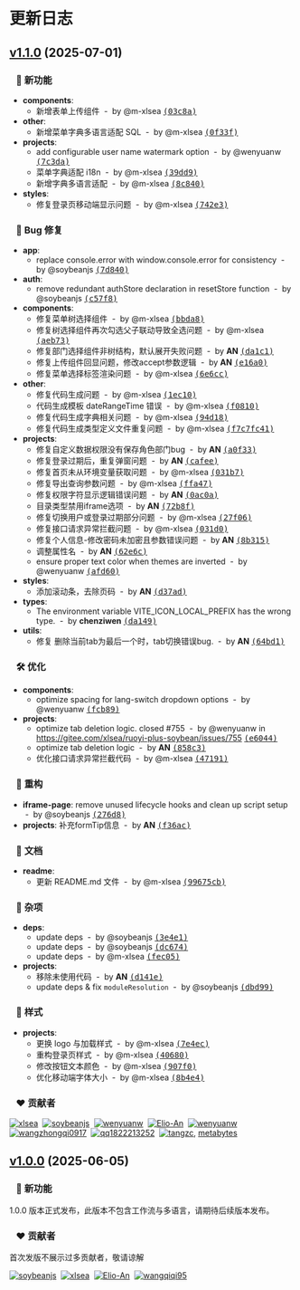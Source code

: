 # 更新日志

## [v1.1.0](https://gitee.com/xlsea/ruoyi-plus-soybean/compare/v1.0.0...v1.1.0) (2025-07-01)

### &nbsp;&nbsp;&nbsp;🚀 新功能

- **components**:
  - 新增表单上传组件 &nbsp;-&nbsp; by @m-xlsea [<samp>(03c8a)</samp>](https://gitee.com/xlsea/ruoyi-plus-soybean/commit/03c8a7f5)
- **other**:
  - 新增菜单字典多语言适配 SQL &nbsp;-&nbsp; by @m-xlsea [<samp>(0f33f)</samp>](https://gitee.com/xlsea/ruoyi-plus-soybean/commit/0f33f4a3)
- **projects**:
  - add configurable user name watermark option &nbsp;-&nbsp; by @wenyuanw [<samp>(7c3da)</samp>](https://gitee.com/xlsea/ruoyi-plus-soybean/commit/7c3dac42)
  - 菜单字典适配 i18n &nbsp;-&nbsp; by @m-xlsea [<samp>(39dd9)</samp>](https://gitee.com/xlsea/ruoyi-plus-soybean/commit/39dd9acc)
  - 新增字典多语言适配 &nbsp;-&nbsp; by @m-xlsea [<samp>(8c840)</samp>](https://gitee.com/xlsea/ruoyi-plus-soybean/commit/8c84063a)
- **styles**:
  - 修复登录页移动端显示问题 &nbsp;-&nbsp; by @m-xlsea [<samp>(742e3)</samp>](https://gitee.com/xlsea/ruoyi-plus-soybean/commit/742e3858)

### &nbsp;&nbsp;&nbsp;🐞 Bug 修复

- **app**:
  - replace console.error with window.console.error for consistency &nbsp;-&nbsp; by @soybeanjs [<samp>(7d840)</samp>](https://gitee.com/xlsea/ruoyi-plus-soybean/commit/7d84062e)
- **auth**:
  - remove redundant authStore declaration in resetStore function &nbsp;-&nbsp; by @soybeanjs [<samp>(c57f8)</samp>](https://gitee.com/xlsea/ruoyi-plus-soybean/commit/c57f88aa)
- **components**:
  - 修复菜单树选择组件 &nbsp;-&nbsp; by @m-xlsea [<samp>(bbda8)</samp>](https://gitee.com/xlsea/ruoyi-plus-soybean/commit/bbda803e)
  - 修复树选择组件再次勾选父子联动导致全选问题 &nbsp;-&nbsp; by @m-xlsea [<samp>(aeb73)</samp>](https://gitee.com/xlsea/ruoyi-plus-soybean/commit/aeb736eb)
  - 修复部门选择组件非树结构，默认展开失败问题 &nbsp;-&nbsp; by **AN** [<samp>(da1c1)</samp>](https://gitee.com/xlsea/ruoyi-plus-soybean/commit/da1c16e0)
  - 修复上传组件回显问题，修改accept参数逻辑 &nbsp;-&nbsp; by **AN** [<samp>(e16a0)</samp>](https://gitee.com/xlsea/ruoyi-plus-soybean/commit/e16a0fa6)
  - 修复菜单选择标签渲染问题 &nbsp;-&nbsp; by @m-xlsea [<samp>(6e6cc)</samp>](https://gitee.com/xlsea/ruoyi-plus-soybean/commit/6e6cc4d9)
- **other**:
  - 修复代码生成问题 &nbsp;-&nbsp; by @m-xlsea [<samp>(1ec10)</samp>](https://gitee.com/xlsea/ruoyi-plus-soybean/commit/1ec10991)
  - 代码生成模板 dateRangeTime 错误 &nbsp;-&nbsp; by @m-xlsea [<samp>(f0810)</samp>](https://gitee.com/xlsea/ruoyi-plus-soybean/commit/f0810bce)
  - 修复代码生成字典相关问题 &nbsp;-&nbsp; by @m-xlsea [<samp>(94d18)</samp>](https://gitee.com/xlsea/ruoyi-plus-soybean/commit/94d1863e)
  - 修复代码生成类型定义文件重复问题 &nbsp;-&nbsp; by @m-xlsea [<samp>(f7c7fc41)</samp>](https://gitee.com/xlsea/ruoyi-plus-soybean/commit/f7c7fc41)
- **projects**:
  - 修复自定义数据权限没有保存角色部门bug &nbsp;-&nbsp; by **AN** [<samp>(a0f33)</samp>](https://gitee.com/xlsea/ruoyi-plus-soybean/commit/a0f33664)
  - 修复登录过期后，重复弹窗问题 &nbsp;-&nbsp; by **AN** [<samp>(cafee)</samp>](https://gitee.com/xlsea/ruoyi-plus-soybean/commit/cafee1db)
  - 修复首页未从环境变量获取问题 &nbsp;-&nbsp; by @m-xlsea [<samp>(031b7)</samp>](https://gitee.com/xlsea/ruoyi-plus-soybean/commit/031b7f69)
  - 修复导出查询参数问题 &nbsp;-&nbsp; by @m-xlsea [<samp>(ffa47)</samp>](https://gitee.com/xlsea/ruoyi-plus-soybean/commit/ffa47c37)
  - 修复权限字符显示逻辑错误问题 &nbsp;-&nbsp; by **AN** [<samp>(0ac0a)</samp>](https://gitee.com/xlsea/ruoyi-plus-soybean/commit/0ac0a093)
  - 目录类型禁用iframe选项 &nbsp;-&nbsp; by **AN** [<samp>(72b8f)</samp>](https://gitee.com/xlsea/ruoyi-plus-soybean/commit/72b8f56e)
  - 修复切换用户或登录过期部分问题 &nbsp;-&nbsp; by @m-xlsea [<samp>(27f06)</samp>](https://gitee.com/xlsea/ruoyi-plus-soybean/commit/27f06195)
  - 修复接口请求异常拦截问题 &nbsp;-&nbsp; by @m-xlsea [<samp>(031d0)</samp>](https://gitee.com/xlsea/ruoyi-plus-soybean/commit/031d071a)
  - 修复个人信息-修改密码未加密且参数错误问题 &nbsp;-&nbsp; by **AN** [<samp>(8b315)</samp>](https://gitee.com/xlsea/ruoyi-plus-soybean/commit/8b3151b8)
  - 调整属性名 &nbsp;-&nbsp; by **AN** [<samp>(62e6c)</samp>](https://gitee.com/xlsea/ruoyi-plus-soybean/commit/62e6c776)
  - ensure proper text color when themes are inverted &nbsp;-&nbsp; by @wenyuanw [<samp>(afd60)</samp>](https://gitee.com/xlsea/ruoyi-plus-soybean/commit/afd60421)
- **styles**:
  - 添加滚动条，去除页码 &nbsp;-&nbsp; by **AN** [<samp>(d37ad)</samp>](https://gitee.com/xlsea/ruoyi-plus-soybean/commit/d37adc36)
- **types**:
  - The environment variable VITE_ICON_LOCAL_PREFIX has the wrong type. &nbsp;-&nbsp; by **chenziwen** [<samp>(da149)</samp>](https://gitee.com/xlsea/ruoyi-plus-soybean/commit/da149e5b)
- **utils**:
  - 修复 删除当前tab为最后一个时，tab切换错误bug. &nbsp;-&nbsp; by **AN** [<samp>(64bd1)</samp>](https://gitee.com/xlsea/ruoyi-plus-soybean/commit/64bd119c)

### &nbsp;&nbsp;&nbsp;🛠 优化

- **components**:
  - optimize spacing for lang-switch dropdown options &nbsp;-&nbsp; by @wenyuanw [<samp>(fcb89)</samp>](https://gitee.com/xlsea/ruoyi-plus-soybean/commit/fcb89883)
- **projects**:
  - optimize tab deletion logic. closed #755 &nbsp;-&nbsp; by @wenyuanw in https://gitee.com/xlsea/ruoyi-plus-soybean/issues/755 [<samp>(e6044)</samp>](https://gitee.com/xlsea/ruoyi-plus-soybean/commit/e6044d0f)
  - optimize tab deletion logic &nbsp;-&nbsp; by **AN** [<samp>(858c3)</samp>](https://gitee.com/xlsea/ruoyi-plus-soybean/commit/858c3180)
  - 优化接口请求异常拦截代码 &nbsp;-&nbsp; by @m-xlsea [<samp>(47191)</samp>](https://gitee.com/xlsea/ruoyi-plus-soybean/commit/471912e1)

### &nbsp;&nbsp;&nbsp;💅 重构

- **iframe-page**: remove unused lifecycle hooks and clean up script setup &nbsp;-&nbsp; by @soybeanjs [<samp>(276d8)</samp>](https://gitee.com/xlsea/ruoyi-plus-soybean/commit/276d836c)
- **projects**: 补充formTip信息 &nbsp;-&nbsp; by **AN** [<samp>(f36ac)</samp>](https://gitee.com/xlsea/ruoyi-plus-soybean/commit/f36ac9ab)

### &nbsp;&nbsp;&nbsp;📖 文档

- **readme**:
  - 更新 README.md 文件 &nbsp;-&nbsp; by @m-xlsea [<samp>(99675cb)</samp>](https://gitee.com/xlsea/ruoyi-plus-soybean/commit/99675cb)

### &nbsp;&nbsp;&nbsp;🏡 杂项

- **deps**:
  - update deps &nbsp;-&nbsp; by @soybeanjs [<samp>(3e4e1)</samp>](https://gitee.com/xlsea/ruoyi-plus-soybean/commit/3e4e17ab)
  - update deps &nbsp;-&nbsp; by @soybeanjs [<samp>(dc674)</samp>](https://gitee.com/xlsea/ruoyi-plus-soybean/commit/dc674ce8)
  - update deps &nbsp;-&nbsp; by @m-xlsea [<samp>(fec05)</samp>](https://gitee.com/xlsea/ruoyi-plus-soybean/commit/fec0563e)
- **projects**:
  - 移除未使用代码 &nbsp;-&nbsp; by **AN** [<samp>(d141e)</samp>](https://gitee.com/xlsea/ruoyi-plus-soybean/commit/d141ed5b)
  - update deps & fix `moduleResolution` &nbsp;-&nbsp; by @soybeanjs [<samp>(dbd99)</samp>](https://gitee.com/xlsea/ruoyi-plus-soybean/commit/dbd995c1)

### &nbsp;&nbsp;&nbsp;🎨 样式

- **projects**:
  - 更换 logo 与加载样式 &nbsp;-&nbsp; by @m-xlsea [<samp>(7e4ec)</samp>](https://gitee.com/xlsea/ruoyi-plus-soybean/commit/7e4ecae6)
  - 重构登录页样式 &nbsp;-&nbsp; by @m-xlsea [<samp>(40680)</samp>](https://gitee.com/xlsea/ruoyi-plus-soybean/commit/406800de)
  - 修改按钮文本颜色 &nbsp;-&nbsp; by @m-xlsea [<samp>(907f0)</samp>](https://gitee.com/xlsea/ruoyi-plus-soybean/commit/907f0439)
  - 优化移动端字体大小 &nbsp;-&nbsp; by @m-xlsea [<samp>(8b4e4)</samp>](https://gitee.com/xlsea/ruoyi-plus-soybean/commit/8b4e41ce)

### &nbsp;&nbsp;&nbsp;❤️ 贡献者

[![xlsea](https://github.com/m-xlsea.png?size=48)](https://gitee.com/xlsea)&nbsp;&nbsp;[![soybeanjs](https://github.com/soybeanjs.png?size=48)](https://github.com/soybeanjs)&nbsp;&nbsp;[![wenyuanw](https://github.com/wenyuanw.png?size=48)](https://github.com/wenyuanw)&nbsp;&nbsp;[![Elio-An](https://github.com/Elio-An.png?size=48)](https://gitee.com/elio-an)&nbsp;&nbsp;[![wenyuanw](https://github.com/chen-ziwen.png?size=48)](https://github.com/chen-ziwen)&nbsp;&nbsp;
[![wangzhongqi0917](https://gitee.com/wangzhongqi0917.png?width=48)](https://gitee.com/wangzhongqi0917)&nbsp;&nbsp;[![qq1822213252](https://gitee.com/qq1822213252.png?width=48)](https://gitee.com/qq1822213252)&nbsp;&nbsp;[![tangzc](https://gitee.com/tangzc.png?width=48)](https://gitee.com/tangzc),&nbsp;[metabytes](https://gitee.com/metabytes)


## [v1.0.0](https://gitee.com/xlsea/ruoyi-plus-soybean/releases/tag/v1.0.0) (2025-06-05)

### &nbsp;&nbsp;&nbsp;🚀 新功能

1.0.0 版本正式发布，此版本不包含工作流与多语言，请期待后续版本发布。

### &nbsp;&nbsp;&nbsp;❤️ 贡献者

首次发版不展示过多贡献者，敬请谅解

[![soybeanjs](https://github.com/honghuangdc.png?size=48)](https://github.com/honghuangdc)&nbsp;&nbsp;[![xlsea](https://github.com/m-xlsea.png?size=48)](https://gitee.com/xlsea)&nbsp;&nbsp;[![Elio-An](https://github.com/Elio-An.png?size=48)](https://gitee.com/elio-an)&nbsp;&nbsp;[![wangqiqi95](https://github.com/wangqiqi95.png?size=48)](https://github.com/wangqiqi95)&nbsp;
